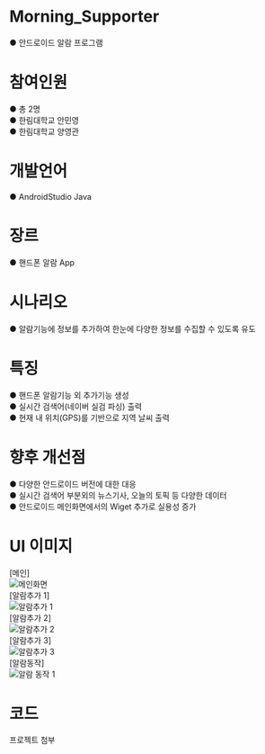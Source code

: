 # Morning_Supporter
● 안드로이드 알람 프로그램

# 참여인원
● 총 2명<br>
● 한림대학교 안민영<br>
● 한림대학교 양영관

# 개발언어
● AndroidStudio Java

# 장르
● 핸드폰 알람 App

# 시나리오
● 알람기능에 정보를 추가하여 한눈에 다양한 정보를 수집할 수 있도록 유도

# 특징
● 핸드폰 알람기능 외 추가기능 생성<br>
● 실시간 검색어(네이버 실검 파싱) 출력<br>
● 현재 내 위치(GPS)를 기반으로 지역 날씨 출력

# 향후 개선점
● 다양한 안드로이드 버전에 대한 대응<br>
● 실시간 검색어 부분외의 뉴스기사, 오늘의 토픽 등 다양한 데이터 <br>
● 안드로이드 메인화면에서의 Wiget 추가로 실용성 증가

# UI 이미지
[메인]<br>
![메인화면](https://user-images.githubusercontent.com/49672285/57976870-c2ace480-7a25-11e9-892a-d0a53775a7b7.png)<br>
[알람추가 1]<br>
![알람추가 1](https://user-images.githubusercontent.com/49672285/57976872-c2ace480-7a25-11e9-8c43-bf167b9f7b7f.png)<br>
[알람추가 2]<br>
![알람추가 2](https://user-images.githubusercontent.com/49672285/57976873-c3457b00-7a25-11e9-83bc-8824d7a9c0f7.png)<br>
[알람추가 3]<br>
![알람추가 3](https://user-images.githubusercontent.com/49672285/57976874-c3457b00-7a25-11e9-8a5a-3980393ec590.png)<br>
[알람동작]<br>
![알람 동작 1](https://user-images.githubusercontent.com/49672285/57976871-c2ace480-7a25-11e9-8698-f5c6b7efb2be.png)

# 코드
프로젝트 첨부
